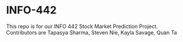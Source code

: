 # INFO-442
This repo is for our INFO 442 Stock Market Prediction Project. <br>
Contributors are Tapasya Sharma, Steven Nie, Kayla Savage, Quan Ta

